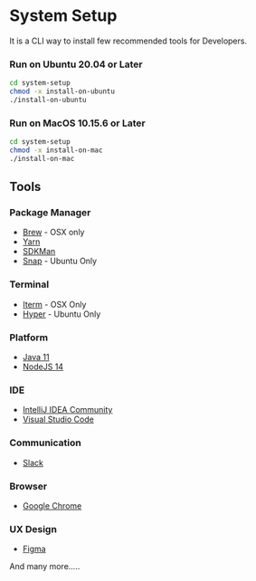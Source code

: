 # System Setup

It is a CLI way to install few recommended tools for Developers.


### Run on Ubuntu 20.04 or Later

```bash
cd system-setup
chmod -x install-on-ubuntu
./install-on-ubuntu
```


### Run on MacOS 10.15.6 or Later

```bash
cd system-setup
chmod -x install-on-mac
./install-on-mac
```

## Tools

### Package Manager
* [Brew](https://brew.sh/) - OSX only
* [Yarn](https://yarnpkg.com/)
* [SDKMan](https://sdkman.io/)
* [Snap](https://snapcraft.io/) - Ubuntu Only

### Terminal
* [Iterm](https://iterm2.com/) - OSX Only
* [Hyper](https://hyper.is/) - Ubuntu Only

### Platform
* [Java 11](https://www.java.com/en/)
* [NodeJS 14](https://nodejs.org/en/)

### IDE
* [IntelliJ IDEA Community](https://www.jetbrains.com/idea/)
* [Visual Studio Code](https://code.visualstudio.com/)

### Communication
* [Slack](https://slack.com/)

### Browser
* [Google Chrome](https://www.google.com/chrome/index.html)

### UX Design
* [Figma](https://www.figma.com/)

And many more.....